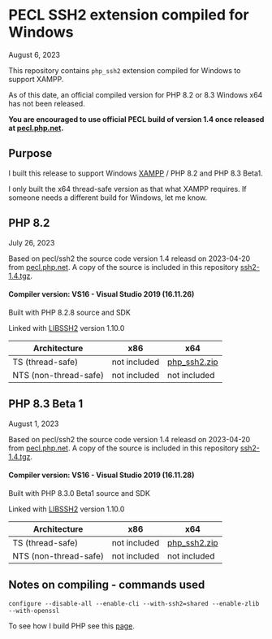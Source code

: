 PECL SSH2 extension compiled for Windows
=================================

August 6, 2023

This repository contains `php_ssh2` extension compiled for Windows to support XAMPP.

As of this date, an official compiled version for PHP 8.2 or 8.3 Windows x64 has not been released.

**You are encouraged to use official PECL build of version 1.4 once released at [pecl.php.net](https://pecl.php.net/package/ssh2).**

Purpose
--------------------
I built this release to support Windows [XAMPP](https://www.apachefriends.org/download.html) / PHP 8.2 and PHP 8.3 Beta1.

I only built the x64 thread-safe version as that what XAMPP requires. If someone needs a different build for Windows, let me know.

PHP 8.2
--------------------
July 26, 2023

Based on pecl/ssh2 the source code version 1.4 releasd on 2023-04-20 from [pecl.php.net](https://pecl.php.net/package/ssh2). A copy of the source is included in this repository [ssh2-1.4.tgz](PHP_8.2/src).

#### Compiler version: VS16 - Visual Studio 2019 (16.11.26)

Built with PHP 8.2.8 source and SDK

Linked with [LIBSSH2](https://www.libssh2.org/) version 1.10.0

| Architecture | x86 | x64 |
|---|---|---|
| TS (thread-safe) | not included | [php_ssh2.zip](https://github.com/jhanley-com/php-ssh2-windows/raw/master/PHP_8.2/vs16-x64-ts/php_ssh2.zip) |
| NTS (non-thread-safe) | not included | not included |

PHP 8.3 Beta 1
--------------------
August 1, 2023

Based on pecl/ssh2 the source code version 1.4 releasd on 2023-04-20 from [pecl.php.net](https://pecl.php.net/package/ssh2). A copy of the source is included in this repository [ssh2-1.4.tgz](PHP_8.3/src).

#### Compiler version: VS16 - Visual Studio 2019 (16.11.28)

Built with PHP 8.3.0 Beta1 source and SDK

Linked with [LIBSSH2](https://www.libssh2.org/) version 1.10.0

| Architecture | x86 | x64 |
|---|---|---|
| TS (thread-safe) | not included | [php_ssh2.zip](https://github.com/jhanley-com/php-ssh2-windows/raw/master/PHP_8.3/vs16-x64-ts/php_ssh2.zip) |
| NTS (non-thread-safe) | not included | not included |

Notes on compiling - commands used
-------------------
`configure --disable-all --enable-cli --with-ssh2=shared --enable-zlib --with-openssl`

To see how I build PHP see this [page](BUILD.md).

